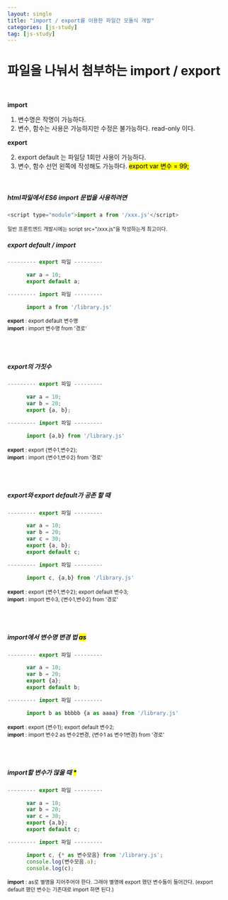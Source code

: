 ```yaml
---
layout: single
title: "import / export를 이용한 파일간 모듈식 개발"
categories: [js-study]
tag: [js-study]
---
```


# 파일을 나눠서 첨부하는 import / export

<br>

**import**

1. 변수명은 작명이 가능하다.
2. 변수, 함수는 사용은 가능하지만 수정은 불가능하다. read-only 이다.

**export**

2. export default 는 파일당 1회만 사용이 가능하다.
3. 변수, 함수 선언 왼쪽에 작성해도 가능하다. <mark>export var 변수 = 99;</mark>

<br>
<h5>html파일에서 ES6 import 문법을 사용하려면</h5>

```js
<script type="module">import a from '/xxx.js'</script>
```

<small>
일반 프론트엔드 개발시에는 script src="/xxx.js"을 작성하는게 최고이다.
</small>

<br>
<h5>export default / import</h5>

```js
--------- export 파일 ---------

      var a = 10;
      export default a;

--------- import 파일 ---------

      import a from '/library.js'
```

<small>
<b>export</b> : export default 변수명<br>
<b>import</b> : import 변수명 from '경로'
</small>

<br><br>

<h5>export의 가짓수</h5>

```js
--------- export 파일 ---------

      var a = 10;
      var b = 20;
      export {a, b};

--------- import 파일 ---------

      import {a,b} from '/library.js'
```

<small>
<b>export</b> : export {변수1,변수2};<br>
<b>import</b> : import {변수1,변수2} from '경로'
</small>

<br><br>

<h5>export와 export default가 공존 할 때</h5>

```js
--------- export 파일 ---------

      var a = 10;
      var b = 20;
      var c = 30;
      export {a, b};
      export default c;

--------- import 파일 ---------

      import c, {a,b} from '/library.js'
```

<small>
<b>export</b> : export {변수1,변수2}; export default 변수3;<br>
<b>import</b> : import 변수3, {변수1,변수2} from '경로'
</small>

<br><br>

<h5>import에서 변수명 변경 법 <mark>as</mark></h5>

```js
--------- export 파일 ---------

      var a = 10;
      var b = 20;
      export {a};
      export default b;

--------- import 파일 ---------

      import b as bbbbb {a as aaaa} from '/library.js'
```

<small>
<b>export</b> : export {변수1}; export default 변수2;<br>
<b>import</b> : import 변수2 as 변수2변경, {변수1 as 변수1변경} from '경로'
</small>

<br><br>

<h5>import할 변수가 많을 때 <mark>*</mark></h5>

```js
--------- export 파일 ---------

      var a = 10;
      var b = 20;
      var c = 30;
      export {a,b};
      export default c;

--------- import 파일 ---------

      import c, {* as 변수모음} from '/library.js';
      console.log(변수모음.a);
      console.log(c);
```

<small>
<b>import</b> : as로 별명을 지어주어야 한다. 그래야 별명에 export 했던 변수들이 들어간다. (export default 했던 변수는 기존대로 import 하면 된다.)
</small>
